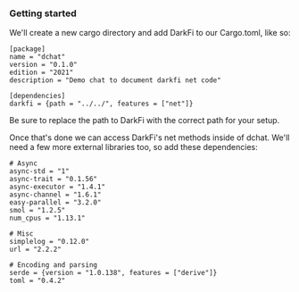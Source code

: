 ### Getting started

We'll create a new cargo directory and add DarkFi to our Cargo.toml,
like so:

```
[package]
name = "dchat"
version = "0.1.0"
edition = "2021"
description = "Demo chat to document darkfi net code"

[dependencies]
darkfi = {path = "../../", features = ["net"]}
```

Be sure to replace the path to DarkFi with the correct path for your
setup.

Once that's done we can access DarkFi's net methods inside of
dchat. We'll need a few more external libraries too, so add these
dependencies:

```
# Async
async-std = "1"
async-trait = "0.1.56"
async-executor = "1.4.1"
async-channel = "1.6.1"
easy-parallel = "3.2.0"
smol = "1.2.5"
num_cpus = "1.13.1"

# Misc
simplelog = "0.12.0"
url = "2.2.2"

# Encoding and parsing
serde = {version = "1.0.138", features = ["derive"]}
toml = "0.4.2"
```



